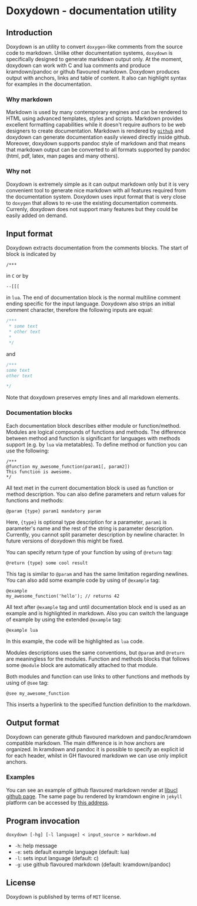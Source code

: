 # Doxydown - documentation utility

## Introduction

Doxydown is an utility to convert `doxygen`-like comments from the source code to markdown.
Unlike other documentation systems, `doxydown` is specifically designed to generate markdown output only.
At the moment, doxydown can work with C and lua comments and produce kramdown/pandoc or github
flavoured markdown. Doxydown produces output with anchors, links and table of content.
It also can highlight syntax for examples in the documentation.

### Why markdown

Markdown is used by many contemporary engines and can be rendered to HTML using
advanced templates, styles and scripts. Markdown provides excellent formatting
capabilities while it doesn't require authors to be web designers to create
documentation. Markdown is rendered by [`github`](https://github.com) and
doxydown can generate documentation easily viewed directly inside github. Moreover,
doxydown supports pandoc style of markdown and that means that markdown output 
can be converted to all formats supported by pandoc (html, pdf, latex,
man pages and many others).

### Why not <other documentation generator>

Doxydown is extremely simple as it can output markdown only but it is very
convenient tool to generate nice markdown with all features required from the
documentation system. Doxydown uses input format that is very close to `doxygen`
that allows to re-use the existing documentation comments. Currenly, doxydown
does not support many features but they could be easily added on demand.

## Input format

Doxydown extracts documentation from the comments blocks. The start of block is indicated by

	/***  

in `C` or by

	--[[[

in `lua`. The end of documentation block is the normal multiline comment ending
specific for the input language. Doxydown also strips an initial comment character,
therefore the following inputs are equal:

~~~c
/***
 * some text
 * other text
 *
 */
~~~
and

~~~c
/***
some text
other text

*/
~~~

Note that doxydown preserves empty lines and all markdown elements.

### Documentation blocks

Each documentation block describes either module or function/method. Modules are
logical compounds of functions and methods. The difference between method and
function is significant for languages with methods support (e.g. by `lua` via
metatables). To define method or function you can use the following:

	/***
	@function my_awesome_function(param1[, param2])
	This function is awesome.
	*/ 

All text met in the current documentation block is used as function or method description.
You can also define parameters and return values for functions and methods:

	@param {type} param1 mandatory param

Here, `{type}` is optional type description for a parameter, `param1` is parameter's name
and the rest of the string is parameter description. Currently, you cannot split
parameter description by newline character. In future versions of doxydown this might
be fixed.

You can specify return type of your function by using of `@return` tag:

	@return {type} some cool result
	
This tag is similar to `@param` and has the same limitation regarding newlines.
You can also add some example code by using of `@example` tag:

	@example
	my_awesome_function('hello'); // returns 42

All text after `@example` tag and until documentation block end is used as an example
and is highlighted in markdown. Also you can switch the language of example by using
the extended `@example` tag:

	@example lua

In this example, the code will be highlighted as `lua` code.

Modules descriptions uses the same conventions, but `@param` and `@return` are
meaningless for the modules. Function and methods blocks that follows some `@module`
block are automatically attached to that module.

Both modules and function can use links to other functions and methods by using of
`@see` tag:

	@see my_awesome_function

This inserts a hyperlink to the specified function definition to the markdown.

## Output format

Doxydown can generate github flavoured markdown and pandoc/kramdown compatible
markdown. The main difference is in how anchors are organized. In kramdown and
pandoc it is possible to specify an explicit id for each header, whilst in
GH flavoured markdown we can use only implicit anchors.

### Examples

You can see an example of github flavoured markdown render at 
[libucl github page](https://github.com/vstakhov/libucl/blob/master/doc/lua_api.md).
The same page bu rendered by kramdown engine in `jekyll` platform can be 
accessed by [this address](https://rspamd.com/doc/lua/ucl.html).

## Program invocation

	doxydown [-hg] [-l language] < input_source > markdown.md

* `-h`: help message
* `-e`: sets default example language (default: lua)
* `-l`: sets input language (default: c)
* `-g`: use github flavoured markdown (default: kramdown/pandoc)

## License

Doxydown is published by terms of `MIT` license.
